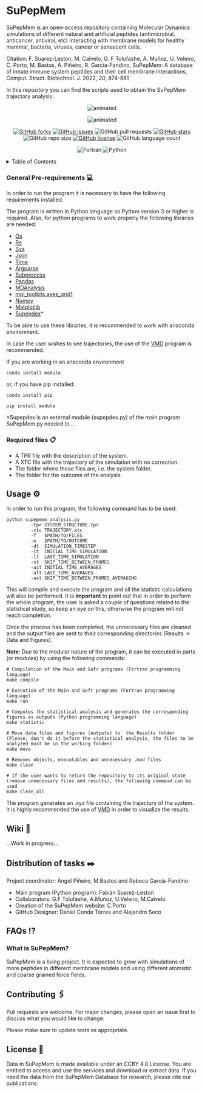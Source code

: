 # SuPepMem
SuPepMem is an open-access repository containing Molecular Dynamics simulations of different natural and artificial peptides (antimicrobial, anticancer, antiviral, etc) interacting with membrane models for healthy mammal, bacteria, viruses, cancer or senescent cells. 

 Citation: F. Suarez-Leston, M. Calvelo, G. F Tolufashe, A. Muñoz, U. Veleiro, C. Porto, M. Bastos, Á. Piñeiro, R. Garcia-Fandino, SuPepMem: A database of innate immune system peptides and their cell membrane interactions, Comput. Struct. Biotechnol. J. 2022, 20, 874-881

In this repository you can find the scripts used to obtain the SuPepMem trajectory analysis.



<p align="center">
  <img src="https://user-images.githubusercontent.com/66941005/155822626-9a3d667d-cf97-44cb-b0a4-29d1b485c6d4.gif" alt="animated" />
</p>

<p align="center">
  <img src="https://user-images.githubusercontent.com/117435891/199937492-0cd6dc84-f569-42b6-9db0-32fed0aeed41.gif" alt="animated" />
</p>


<div align="center">
 
[![GitHub forks](https://img.shields.io/github/forks/Eines-Informatiques-Avancades/Project-II)](https://github.com/Eines-Informatiques-Avancades/Project-II/network)
[![GitHub issues](https://img.shields.io/github/issues/Eines-Informatiques-Avancades/Project-II)](https://github.com/Eines-Informatiques-Avancades/Project-II/issues)
![GitHub pull requests](https://img.shields.io/github/issues-pr/Eines-Informatiques-Avancades/Project-II)
[![GitHub stars](https://img.shields.io/github/stars/Eines-Informatiques-Avancades/Project-II)](https://github.com/Eines-Informatiques-Avancades/Project-II/stargazers)
![GitHub repo size](https://img.shields.io/github/repo-size/Eines-Informatiques-Avancades/Project-II)
[![GitHub license](https://img.shields.io/github/license/Eines-Informatiques-Avancades/Project-II)](https://github.com/Eines-Informatiques-Avancades/Project-II)
![GitHub language count](https://img.shields.io/github/languages/count/Eines-Informatiques-Avancades/Project-II)

![Fortran](https://img.shields.io/badge/Fortran-%23734F96.svg?style=for-the-badge&logo=fortran&logoColor=white)
![Python](https://img.shields.io/badge/python-3670A0?style=for-the-badge&logo=python&logoColor=ffdd54)
</div>


<!-- TABLE OF CONTENTS -->
<details>
  <summary>Table of Contents</summary>
  <ol>
    <li><a href="#Pre-requirements">Pre-requirements</a></li>
    <li><a href="#Required-files">Pre-requirements</a></li>
    <li><a href="#Usage">Usage</a></li>
    <li><a href="#wiki">Wiki</a></li>
    <li><a href="#Distribution-of-tasks">Distribution of tasks</a></li>
    <li><a href="##FAQs">FAQs</a></li>
   <li><a href="#contributing">Contributing</a></li>
  </ol>
</details>


<!-- Pre-requirements -->
### General Pre-requirements :computer:

In order to run the program it is necessary to have the following requirements installed:

The program is written in Python language so Python version 3 or higher is required. Also, for python programs to work properly the following libraries are needed:
- [Os](https://docs.python.org/3/library/os.html)
- [Re](https://docs.python.org/3/library/re.html)
- [Sys](https://docs.python.org/3/library/sys.html)
- [Json](https://docs.python.org/3/library/json.html)
- [Time](https://docs.python.org/3/library/time.html)
- [Argparse](https://docs.python.org/3/library/argparse.html)
- [Subprocess](https://docs.python.org/3/library/subprocess.html)
- [Pandas](https://pandas.pydata.org/)
- [MDAnalysis](https://www.mdanalysis.org/) 
- [mpl_toolkits.axes_grid1](https://matplotlib.org/stable/tutorials/toolkits/axes_grid.html)
- [Numpy](https://numpy.org)
- [Matplotlib](https://matplotlib.org)
- [Supepdex](https://github.com/DanielCondeTorres/SuPepMem/edit/main/README.md)*

To be able to use these libraries, it is recommended to work with anaconda environment.

In case the user wishes to see trajectories, the use of the [VMD](https://www.ks.uiuc.edu/Research/vmd/) program is recommended.


If you are working in an anaconda environment
```
conda install module
```

or, if you have pip installed:

```
conda install pip
```
```
pip install module
```

*Supepdex is an external module (supepdex.py) of the main program SuPepMem.py needed to ...


<!-- Required-files -->
### Required files 📋
- A TPR file with the description of the system.
- A XTC file with the trajectory of the simulation with no correction.
- The folder where those files are, i.e. the system folder.
- The folder for the outcome of the analysis.

<!-- Usage -->
## Usage ⚙️
In order to run this program, the following command has to be used:
```
python supepmem_analysis.py
         -tpr SYSTEM_STRUCTURE.tpr
         -xtc TRAJECTORY.xtc
         -f   $PATH/TO/FILES
         -o   $PATH/TO/OUTCOME
         -dt  SIMULATION_TIMESTEP
         -it  INITIAL_TIME_SIMULATION
         -lt  LAST_TIME_SIMULATION
         -st  SKIP_TIME_BETWEEN_FRAMES
         -ait INITIAL_TIME_AVERAGES
         -alt LAST_TIME_AVERAGES
         -ast SKIP_TIME_BETWEEN_FRAMES_AVERAGING
```
This will compile and execute the program and all the statistic calculations will also be performed. It is **important** to point out that in order to perform the whole program, the user is asked a couple of questions related to the statistical study, so keep an eye on this, otherwise the program will not reach completion.

Once the process has been completed, the unnecessary files are cleaned and the output files are sent to their corresponding directories (Results -> Data and Figures).

**Note**: Due to the modular nature of the program, it can be executed in parts (or modules) by using the following commands:

```
# Compilation of the Main and Gofr programs (Fortran programming language)
make compile

# Execution of the Main and Gofr programs (Fortran programming language)
make run

# Computes the statistical analysis and generates the corresponding figures as outputs (Python programming language)
make statistic

# Move data files and figures (outputs) to  the Results folder (Please, don't do it before the statistical analysis, the files to be analyzed must be in the working folder) 
make move

# Removes objects, executables and unnecessary .mod files
make clean

# If the user wants to return the repository to its original state (remove unnecessary files and results), the following command can be used
make clean_all
```
The program generates an .xyz file containing the trajectory of the system. It is highly recommended the use of [VMD](https://www.ks.uiuc.edu/Research/vmd/) in order to visualize the results.

## Wiki 📖

...Work in progress...


<!-- DISTRIBUTION OF TASKS -->
## Distribution of tasks ✒️ 
Project coordinator: Ángel Piñeiro, M.Bastos and Rebeca García-Fandino

- Main program (Python program): Fabián Suarez-Leston
- Collaborators: G.F Tolufashe, A.Muñoz, U.Veleiro, M.Calvelo
- Creation of the SuPepMem website: C.Porto
- GitHub Designer: Daniel Conde Torres and Alejandro Seco


<!-- FAQs -->
## FAQs :interrobang:

### What is SuPepMem?

SuPepMem is a living project. It is expected to grow with simulations of more peptides in different membrane models and using different atomistic and coarse grained force fields. 

<!-- CONTRIBUTING -->
## Contributing 🖇️
Pull requests are welcome. For major changes, please open an issue first to discuss what you would like to change.

Please make sure to update tests as appropriate.

## License :green_book:
Data in SuPepMem is made available under an CCBY 4.0 License. You are entitled to access and use the services and download or extract data. If you need the data from the SuPepMem Database for research, please cite our publications.

